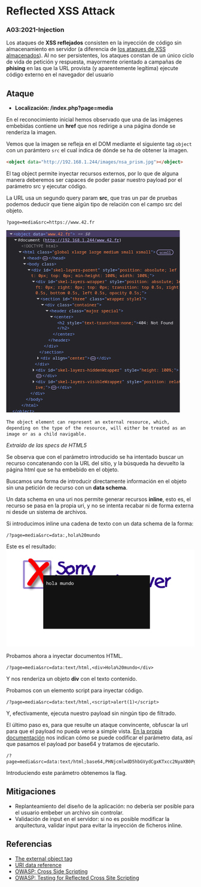 # Reflected XSS Attack
### A03:2021-Injection
Los ataques de **XSS reflejados** consisten en la inyección de código sin almacenamiento en servidor (a diferencia de [los ataques de XSS almacenados](./xss_injection.md)). Al no ser persistentes, los ataques constan de un único ciclo de vida de petición y respuesta, mayormente orientado a campañas de **phising** en las que la URL provista (y aparentemente legítima) ejecute código externo en el navegador del usuario

## Ataque
- **Localización: /index.php?page=media**

En el reconocimiento inicial hemos observado que una de las imágenes embebidas contiene un  **href** que nos redirige a una página donde se renderiza la imagen.

Vemos que la imagen se refleja en el DOM mediante el siguiente tag `object` con un parámtero `src` el cual indica de dónde se ha de obtener la imagen.

```html
<object data="http://192.168.1.244/images/nsa_prism.jpg"></object>
```

El tag object permite inyectar recursos externos, por lo que de alguna manera deberemos ser capaces de poder pasar nuestro payload por el parámetro src y ejecutar código.

La URL usa un segundo query param **src**, que tras un par de pruebas podemos deducir que tiene algún tipo de relación con el campo src del objeto.

```
?page=media&src=https://www.42.fr
```

![Object tag generado a partir del queryparam](../static/object-tag.png)

```
The object element can represent an external resource, which, depending on the type of the resource, will either be treated as an image or as a child navigable.
```
_Extraído de las specs de HTML5_

Se observa que con el parámetro introducido se ha intentado buscar un recurso concatenando con la URL del sitio, y la búsqueda ha devuelto la página html que se ha embebido en el objeto.

Buscamos una forma de introducir directamente información en el objeto sin una petición de recurso con un **data schema**.

Un data schema en una uri nos permite generar recursos **inline**, esto es, el recurso se pasa en la propia uri, y no se intenta recabar ni de forma externa ni desde un sistema de archivos.

Si introducimos inline una cadena de texto con un data schema de la forma:
```
/?page=media&src=data:,hola%20mundo
```

Este es el resultado:
![Texto renderizado pasado por la uri](../static/hola-mundo.png)


Probamos ahora a inyectar documentos HTML.
```
/?page=media&src=data:text/html,<div>Hola%20mundo</div>
```

Y nos renderiza un objeto **div** con el texto contenido.

Probamos con un elemento script para inyectar código.

```
/?page=media&src=data:text/html,<script>alert(1)</script>
```

Y, efectivamente, ejecuta nuestro payload sin ningún tipo de filtrado.

El último paso es, para que resulte un ataque convincente, obfuscar la url para que el payload no pueda verse a simple vista. [En la propia documentación](https://developer.mozilla.org/es/docs/Web/URI/Reference/Schemes/data) nos indican cómo se puede codificar el parámetro data, así que pasamos el payload por base64 y tratamos de ejecutarlo.

```
/?page=media&src=data:text/html;base64,PHNjcmlwdD5hbGVydCgxKTxcc2NyaXB0Pg==
```

Introduciendo este parámetro obtenemos la flag.

## Mitigaciones

- Replanteamiento del diseño de la aplicación: no debería ser posible para el usuario embeber un archivo sin controlar.
- Validación de input en el servidor: si no es posible modificar la arquitectura, validar input para evitar la inyección de ficheros inline.

## Referencias

- [The external object tag](https://developer.mozilla.org/en-US/docs/Web/HTML/Reference/Elements/object)
- [URI data reference](https://developer.mozilla.org/es/docs/Web/URI/Reference/Schemes/data)
- [OWASP: Cross Side Scripting](https://owasp.org/www-community/attacks/xss/)
- [OWASP: Testing for Reflected Cross Site Scripting](https://owasp.org/www-project-web-security-testing-guide/v41/4-Web_Application_Security_Testing/07-Input_Validation_Testing/01-Testing_for_Reflected_Cross_Site_Scripting.html)